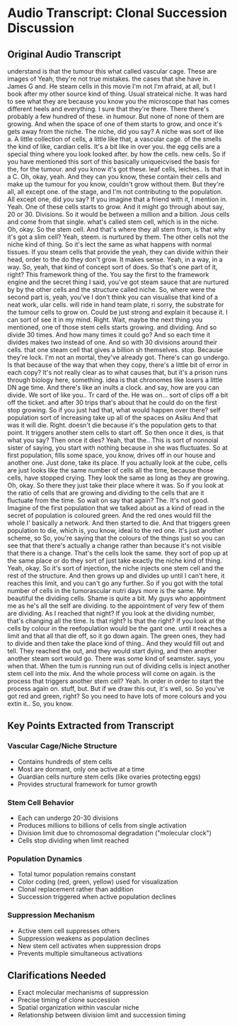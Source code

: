 # Audio Transcript: Clonal Succession Discussion

## Original Audio Transcript

understand is that the tumour this what called vascular cage. These are images of Yeah, they're not true mistakes. the cases that she have in. James G and. He steam cells in this movie I'm not I'm afraid, at all, but I book after my other source kind of thing. Usual strateical niche. It was hard to see what they are because you know you the microscope that has comes different heels and everything. I sure that they're there. There there's probably a few hundred of these. in humour. But none of none of them are growing. And when the space of one of them starts to grow, and once it's gets away from the niche. The niche, did you say? A niche was sort of like a. A little collection of cells, a little like that, a vascular cage. of the smells the kind of like, cardian cells. It's a bit like in over you. the egg cells are a special thing where you look looked after. by how the cells. new cells. So if you have mentioned this sort of this basically uniqueicvised the basis for the, for the tumour. and you know it's got these. leaf cells, leiches.. Is that in a C. Oh, okay, yeah. And they can you know, these contain their cells and make up the tumour for you know, couldn't grow without them. But they're all, all except one. of the stage, and I'm not contributing to the population. All except one, did you say? If you imagine that a friend with it, I mention in. Yeah. One of these cells starts to grow. And it might go through about say, 20 or 30. Divisions. So it would be between a million and a billion. Jous cells and come from that single. what's called stem cell, which is in the niche. Oh, okay. So the stem cell. And that's where they all stem from, is that why it's got a slim cell? Yeah, steem. is nurtured by them. The other cells not the niche kind of thing. So it's lect the same as what happens with normal tissues. If you steam cells that provide the yeah, they can divide within their head, order to the do they don't grow. It makes sense. Yeah, in a way, in a way. So, yeah, that kind of concept sort of does. So that's one part of it, right? This framework thing of the. You say the first to the framework engine and the secret thing I said, you've got steam sauce that are nurtured by by the other cells and the structure called niche. So, where were the second part is, yeah, you've I don't think you can visualise that kind of a neat work, ular cells. will ride in hand team plate, ri sorry, the substrate for the tumour cells to grow on. Could be just strong and explain it because it. I can sort of see it in my mind. Right. Wait, maybe the next thing you mentioned, one of those stem cells starts growing. and dividing. And so divide 30 times. And how many times it could go? And so each time it divides makes two instead of one. And so with 30 divisions around their cells. that one steam cell that gives a billion sh themselves. stop. Because they're lock. I'm not an mortal, they've already got. There's can go undergo. Is that because of the way that when they copy, there's a little bit of error in each copy? It's not really clear as to what causes that, but it's a prison runs through biology here, something. idea is that chronomes like losers a little DN age time. And there's like an inults a clock. and say, how are you can divide. We sort of like you.. Tr card of the. He was on... sort of clips off a bit off the ticket. and after 30 trips that's about that he could do on the first stop growing. So if you just had that, what would happen over there? self population sort of increasing take up all of the spaces on Asiku And that was it will die. Right. doesn't die because it's the population gets to that point. It triggers another stem cells to start off. So then once it dies, is that what you say? Then once it dies? Yeah, that the.. This is sort of nonnoial sister of saying, you start with nothing because in she was fluctuates. So at first population, fills some space, you know, drives off in our house and another one. Just done, take its place. If you actually look at the cube, cells are just looks like the same number of cells all the time, because those cells, have stopped crying. They look the same as long as they are growing. Oh, okay. So there they just take their place where it was. So if you look at the ratio of cells that are growing and dividing to the cells that are it fluctuate from the time. So wait on say that again? The. It's not good. Imagine of the first population that we talked about as a kind of read in the secret of population is coloured green. And the red ones would fill the whole I' basically a network. And then started to die. And that triggers green population to die, which is, you know, ideal to the red one. It's just another scheme, so So, you're saying that the colours of the things just so you can see that that there's actually a change rather than because it's not visible that there is a change. That's the cells look the same. they sort of pop up at the same place or do they sort of just take exactly the niche kind of thing. Yeah, okay. So it's sort of injection, the niche injects one stem cell and the rest of the structure. And then grows up and divides up until I can't here, it reaches this limit, and you can't go any further. So if you got with the total number of cells in the tumorascular nutri days more is the same. My beautiful the dividing cells. Shame is quite a bit. My guys who appointment me as he's all the self are dividing. to the appointment of very few of them are dividing. As I reached that night? If you look at the dividing number, that's changing all the time. Is that right? Is that the right? If you look at the cells by colour in the reefopulation would be the gant one. until it reaches a limit and that all that die off, so it go down again. The green ones, they had to divide and then take the place kind of thing.. And they would fill out and tell. They reached the out, and they would start dying, and then another another steam sort would go. There was some kind of seamster. says, you when that. When the tum is running run out of dividing cells is inject another stem cell into the mix. And the whole process will come on again. is the process that triggers another stem cell? Yeah. In order in order to start the process again on. stuff, but. But if we draw this out, it's well, so. So you've got red and green, right? So you need to have lots of more colours and you extin it.. So, you know.

## Key Points Extracted from Transcript

### Vascular Cage/Niche Structure
- Contains hundreds of stem cells
- Most are dormant, only one active at a time
- Guardian cells nurture stem cells (like ovaries protecting eggs)
- Provides structural framework for tumor growth

### Stem Cell Behavior
- Each can undergo 20-30 divisions
- Produces millions to billions of cells from single activation
- Division limit due to chromosomal degradation ("molecular clock")
- Cells stop dividing when limit reached

### Population Dynamics
- Total tumor population remains constant
- Color coding (red, green, yellow) used for visualization
- Clonal replacement rather than addition
- Succession triggered when active population declines

### Suppression Mechanism
- Active stem cell suppresses others
- Suppression weakens as population declines
- New stem cell activates when suppression drops
- Prevents multiple simultaneous activations

## Clarifications Needed
- Exact molecular mechanisms of suppression
- Precise timing of clone succession
- Spatial organization within vascular niche
- Relationship between division limit and succession timing
